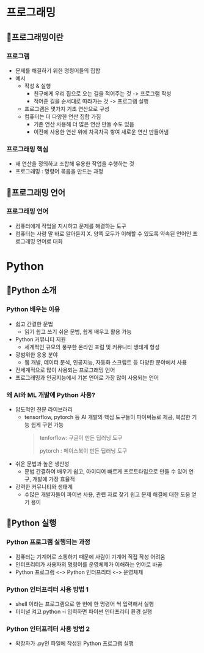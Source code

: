 # 프로그래밍

## 💠프로그래밍이란
### 프로그램
- 문제를 해결하기 위한 명령어들의 집합
- 예시
  - 작성 & 실행
    - 친구에게 우리 집으로 오는 길을 적어주는 것 -> 프로그램 작성
    - 적어준 길을 순서대로 따라가는 것 -> 프로그램 실행
  - 프로그램은 몇가지 기초 연산으로 구성
  - 컴퓨터는 더 다양한 연산 집합 가짐
    - 기존 연산 사용해 더 많은 연산 만들 수도 있음
    - 이전에 사용한 연산 위에 차곡차곡 쌓여 새로운 연산 만들어냄

### 프로그래밍 핵심
- 새 연산을 정의하고 조합해 유용한 작업을 수행하는 것
- 프로그래밍 : 명령어 묶음을 만드는 과정

## 💠프로그래밍 언어

### 프로그래밍 언어
- 컴퓨터에게 작업을 지시하고 문제를 해결하는 도구
- 컴퓨터는 사람 말 바로 알아듣지 X. 양쪽 모두가 이해할 수 있도록 약속된 언어인 프로그래밍 언어로 대화

# Python

## 💠Python 소개

### Python 배우는 이유
- 쉽고 간결한 문법
  - 읽기 쉽고 쓰기 쉬운 문법, 쉽게 배우고 활용 가능
- Python 커뮤니티 지원
  - 세계적인 규모의 풍부한 온라인 포럼 및 커뮤니티 생태계 형성
- 광범위한 응용 분야
  - 웹 개발, 데이터 분석, 인공지능, 자동화 스크립트 등 다양한 분야에서 사용
- 전세계적으로 많이 사용되는 프로그래밍 언어
- 프로그래밍과 인공지능에서 기본 언어로 가장 많이 사용되는 언어

### 왜 AI와 ML 개발에 Python 사용?
- 압도적인 전문 라이브러리
  - tensorflow, pytorch 등 AI 개발의 핵심 도구들이 파이써능로 제공, 복잡한 기능 쉽게 구현 가능
    > tenforflow: 구글이 만든 딥러닝 도구
    > 
    > pytorch : 페이스북이 만든 딥러닝 도구
- 쉬운 문법과 높은 생산성
  - 문법 간결하여 배우기 쉽고, 아이디어 빠르게 프로토타입으로 만들 수 있어 연구, 개발에 가장 효율적
- 강력한 커뮤니티와 생태계
  - 수많은 개발자들이 파이썬 사용, 관련 자료 찾기 쉽고 문제 해결에 대한 도움 얻기 용이

## 💠Python 실행

### Python 프로그램 실행되는 과정
- 컴퓨터는 기계어로 소통하기 때문에 사람이 기계어 직접 작성 어려움
- 인터프리터가 사용자의 명령어를 운영체제가 이해하는 언어로 바꿈
- Python 프로그램 <-> Python 인터프리터 <-> 운영체제

### Python 인터프리터 사용 방법 1
- shell 이라는 프로그램으로 한 번에 한 명령어 씩 입력해서 실행
- 터미널 켜고 python -i 입력하면 파이썬 인터프리터 환경 실행

### Python 인터프리터 사용 방법 2
- 확장자가 .py인 파일에 작성된 Python 프로그램 실행
